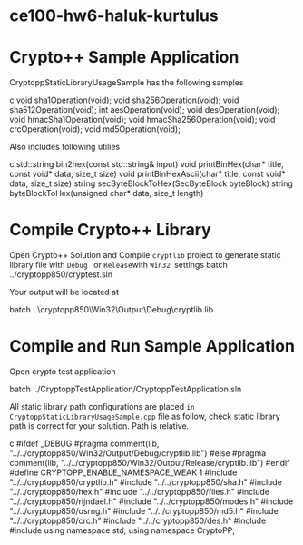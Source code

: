 # ce100-hw6-haluk-kurtulus

# Crypto++ Sample Application

CryptoppStaticLibraryUsageSample has the following samples

c
void sha1Operation(void);
void sha256Operation(void);
void sha512Operation(void);
int aesOperation(void);
void desOperation(void);
void hmacSha1Operation(void);
void hmacSha256Operation(void);
void crcOperation(void);
void md5Operation(void);


Also includes following utilies

c
std::string bin2hex(const std::string& input)
void printBinHex(char* title, const void* data, size_t size)
void printBinHexAscii(char* title, const void* data, size_t size)
string secByteBlockToHex(SecByteBlock byteBlock)
string byteBlockToHex(unsigned char* data, size_t length)

# Compile Crypto++ Library
Open Crypto++ Solution and Compile `cryptlib` project to generate static library file with `Debug ` or `Release`with `Win32 `settings
batch
../cryptopp850/cryptest.sln


Your output will be located at

batch
..\cryptopp850\Win32\Output\Debug\cryptlib.lib


# Compile and Run Sample Application

Open crypto test application

batch
../CryptoppTestApplication/CryptoppTestApplication.sln


All static library path configurations are placed `in CryptoppStaticLibraryUsageSample.cpp` file as follow, check static library path is correct for your solution. Path is relative. 

c
#ifdef _DEBUG
#pragma comment(lib, "../../cryptopp850/Win32/Output/Debug/cryptlib.lib")
#else
#pragma comment(lib, "../../cryptopp850/Win32/Output/Release/cryptlib.lib") 
#endif
#define CRYPTOPP_ENABLE_NAMESPACE_WEAK 1
#include "../../cryptopp850/cryptlib.h"
#include "../../cryptopp850/sha.h"
#include "../../cryptopp850/hex.h"
#include "../../cryptopp850/files.h"
#include "../../cryptopp850/rijndael.h"
#include "../../cryptopp850/modes.h"
#include "../../cryptopp850/osrng.h"
#include "../../cryptopp850/md5.h"
#include "../../cryptopp850/crc.h"
#include "../../cryptopp850/des.h"
#include <iostream>
#include <string>
using namespace std;
using namespace CryptoPP;
